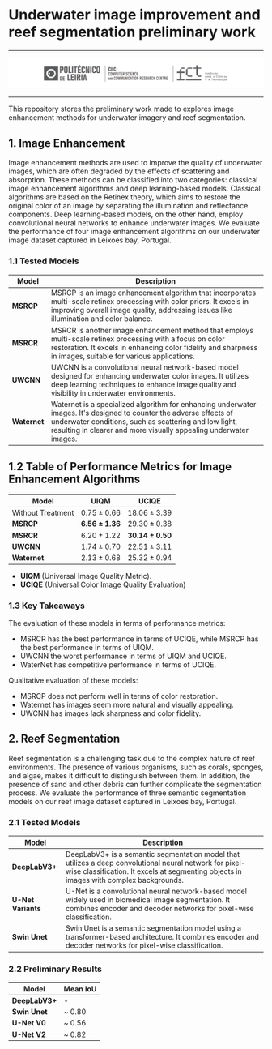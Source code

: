 # Underwater image improvement and reef segmentation preliminary work

---

<p align="center">
<img src="assets/CIIC_logo_v2.png" width="1000px"/>
</p>

---

This repository stores the preliminary work made to explores image enhancement methods for underwater imagery and reef segmentation. 

## 1. Image Enhancement

Image enhancement methods are used to improve the quality of underwater images, which are often degraded by the effects of scattering and absorption. These methods can be classified into two categories: classical image enhancement algorithms and deep learning-based models. Classical algorithms are based on the Retinex theory, which aims to restore the original color of an image by separating the illumination and reflectance components. Deep learning-based models, on the other hand, employ convolutional neural networks to enhance underwater images.
We evaluate the performance of four image enhancement algorithms on our underwater image dataset captured in Leixoes bay, Portugal.

### 1.1 Tested Models

| Model      | Description                                                                                                                    |
|------------|--------------------------------------------------------------------------------------------------------------------------------|
| **MSRCP**  | MSRCP is an image enhancement algorithm that incorporates multi-scale retinex processing with color priors. It excels in improving overall image quality, addressing issues like illumination and color balance.  |
| **MSRCR**  | MSRCR is another image enhancement method that employs multi-scale retinex processing with a focus on color restoration. It excels in enhancing color fidelity and sharpness in images, suitable for various applications. |
| **UWCNN**  | UWCNN is a convolutional neural network-based model designed for enhancing underwater color images. It utilizes deep learning techniques to enhance image quality and visibility in underwater environments.  |
| **Waternet**| Waternet is a specialized algorithm for enhancing underwater images. It's designed to counter the adverse effects of underwater conditions, such as scattering and low light, resulting in clearer and more visually appealing underwater images. |


## 1.2 Table of Performance Metrics for Image Enhancement Algorithms

| Model              | UIQM             | UCIQE            |
|----------------------|------------------|------------------|
| Without Treatment    | $0.75 \pm 0.66$  | $18.06 \pm 3.39$ | 
| **MSRCP**            | **$6.56 \pm 1.36$**  | $29.30 \pm 0.38$ | 
| **MSRCR**            | $6.20 \pm 1.22$  | **$30.14 \pm 0.50$**  | 
| **UWCNN**            | $1.74 \pm 0.70$  | $22.51 \pm 3.11$ | 
| **Waternet**         | $2.13 \pm 0.68$  | $25.32 \pm 0.94$ |

- **UIQM** (Universal Image Quality Metric).
- **UCIQE** (Universal Color Image Quality Evaluation) 

### 1.3 Key Takeaways

The evaluation of these models in terms of performance metrics:
* MSRCR has the best performance in terms of UCIQE, while MSRCP has the best performance in terms of UIQM.
* UWCNN the worst performance in terms of UIQM and UCIQE.
* WaterNet has competitive performance in terms of UCIQE.

Qualitative evaluation of these models:
* MSRCP does not perform well in terms of color restoration.
* Waternet has images seem more natural and visually appealing.
* UWCNN has images lack sharpness and color fidelity.


## 2. Reef Segmentation

Reef segmentation is a challenging task due to the complex nature of reef environments. The presence of various organisms, such as corals, sponges, and algae, makes it difficult to distinguish between them. In addition, the presence of sand and other debris can further complicate the segmentation process. We evaluate the performance of three semantic segmentation models on our reef image dataset captured in Leixoes bay, Portugal.

### 2.1 Tested Models

 Model           | Description                                                                                                                |
|-----------------|----------------------------------------------------------------------------------------------------------------------------|
| **DeepLabV3+**  | DeepLabV3+ is a semantic segmentation model that utilizes a deep convolutional neural network for pixel-wise classification. It excels at segmenting objects in images with complex backgrounds. |
| **U-Net Variants** | U-Net is a convolutional neural network-based model widely used in biomedical image segmentation. It combines encoder and decoder networks for pixel-wise classification. |
| **Swin Unet**   | Swin Unet is a semantic segmentation model using a transformer-based architecture. It combines encoder and decoder networks for pixel-wise classification. |


### 2.2 Preliminary Results

| Model              | Mean IoU             | 
|----------------------|------------------|
| **DeepLabV3+**            | - |
| **Swin Unet**            | ~ $0.80$   |
| **U-Net V0**            | ~ $0.56$  |
| **U-Net V2**            | ~ $0.82$  |

